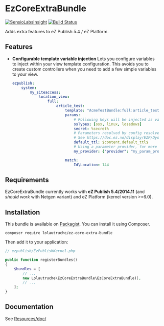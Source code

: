 # EzCoreExtraBundle

[![SensioLabsInsight](https://insight.sensiolabs.com/projects/4c330566-a5a9-45c1-82a5-00d781f355a0/mini.png)](https://insight.sensiolabs.com/projects/4c330566-a5a9-45c1-82a5-00d781f355a0)
[![Build Status](https://travis-ci.org/lolautruche/EzCoreExtraBundle.svg)](http://travis-ci.org/lolautruche/EzCoreExtraBundle)

Adds extra features to eZ Publish 5.4 / eZ Platform.

## Features
* **Configurable template variable injection**
  Lets you configure variables to inject within your view template configuration.
  This avoids you to create custom controllers when you need to add a few simple variables to your view.

  ```yaml
  ezpublish:
      system:
          my_siteaccess:
              location_view:
                  full:
                      article_test:
                          template: "AcmeTestBundle:full:article_test.html.twig"
                          params:
                              # Following keys will be injected as variables into configured template
                              osTypes: [osx, linux, losedows]
                              secret: %secret%
                              # Parameters resolved by config resolver
                              # See https://doc.ez.no/display/EZP/Dynamic+settings+injection
                              default_ttl: $content.default_ttl$
                              # Using a parameter provider, for more complex usecases.
                              my_provider: {"provider": "my_param_provider"}

                          match:
                              Id\Location: 144
  ```

## Requirements
EzCoreExtraBundle currently works with **eZ Publish 5.4/2014.11** (and *should work* with Netgen variant)
and eZ Platform (kernel version >=6.0).

## Installation
This bundle is available on [Packagist](https://packagist.org/packages/lolautruche/ez-core-extra-bundle).
You can install it using Composer.

```
composer require lolautruche/ez-core-extra-bundle
```

Then add it to your application:

```php
// ezpublish/EzPublishKernel.php

public function registerBundles()
{
    $bundles = [
        // ...
        new Lolautruche\EzCoreExtraBundle\EzCoreExtraBundle(),
        // ...
    ];
}
```

## Documentation
See [Resources/doc/](Resources/doc)
